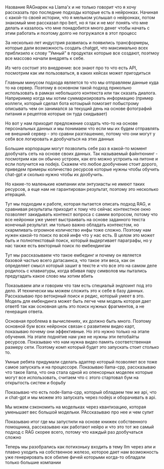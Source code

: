 Название RAGнарек на Llama'х и не только говорит что я хочу рассказать про последние подходы которые есть в нейронках. Начиная с какой-то своей истории, что я мельком услышал о нейронках, потом знакомый мне рассказал про bert, но я так и не мог понять что мне делать и казалось что мне понадобится много денег чтобы начать с этим работать и поэтому долго не погружался в этот процесс

За несколько лет индустрия развилась и появились трансформеры, которые дали возможность создать chatgpt, что максимально всех приблизило к слову "Умный" в продуктах которые все создают, поэтмоу все массово начали внедрять к себе. 

Из чего состоит это внедрение: все знают про то что есть API, посмотрим как им пользоваться, в каких кейсах может пригодиться

Главным минусом подхода является то что мы отправляем данные куда то на сервер. Поэтому в основном такой подход прикольно использовать в рамках небольшого контекста или так сказать диалога. Наприример когда мы хотим суммаризировать информацию (пример коллеги, который сделал бота котоырый помогает побыстрому описывать чем он занимался за текущий день на основе фотографий питания и рецептов которые он туда скидывает)

Но вот у нам приходит предложение создать что-то на основе персональных данных и мы понимаем что если мы их будем отправлять не внешний сервер - это сравни разглашению, потому что они могут у себя все логировать и дообучаться на этих данных

Большие корпорации могут позволить себе раз в какой-то момент дообучать сеть на основе своих данных. Так называемый файнтюнинг - посмотрим как он обычно устроен, как его можно устроить на питоне и если получится на nodejs. Скажем что любое дообучение стоит дорого, приведем примеры количество ресурсов которые нужны чтобы обучить chat-gpt и сколько нужно чтобы их дообучить.

Но какие-то маленькие компании или энтузиасты не имеют таких ресурсов, а еще нам не гарантирован результат, поэтому это несколько итераций.

Тут мы подходим к работе, которая пытается описать подход RAG, и сравнивая результаты приходит к тому что сейчас контекстное окно позволяет закидывать контекст вопроса с самим вопросом, потому что все нейронки уже умеет выстраивать на основе заданного текста конечный результат. им только важно обладать контекстом, но скармливать огромное количество инфы тоже сложно. Поэтому нам нужен какой-то поиск по всей инфе что у нас есть. В целом это может быть и полнотекстовый поиск, который выдергивает параграфы, но у нас также есть векторный поиск по ембендингам

Тут мы рассказываем что такое ембединг и почему он является базовой частью всего датасаинса, что такое эти веса, как он определяет смысл который зашит в тексте и что все это на самом деле родилось с клавиатуры, когда вбивая пару символов мы пытались предугадать какое слово мы хотим вбить

Показываем апи и говорим что там есть специальй эндпоинт под это дело. И технически мы можем сложить это к себе в базу данных. Рассказываю про ветокрный поиск и редис, который умеет в это. Модель для ембендинга может быть легче чем модель которая дает ответб так как основная цель это поиск нужных фрагментов, а не генерация ответа.

Основная проблема в вычислениях, их должно быть много. Поэтому основной бум всех нейронок связан с развитием видео карт, показываю почему они эффективные. Но это нужно только на этапе обучения. На этапе поднятие нам уже не нужны эти петобайты ресурсов. Показываю что нам нужна видео память соответственная размеру сети. Поэтому комп который будет это запускать стоит столько то.

Умные ребята придумали сделать адаптер который позволяет все тоже самое запускать и на процессоре. Показываю llama-cpp, рассказываю что такое llama, что она стала одной из опенсорных моделек которые могут все использовать, считаем что с этого стартовал бум на открытость систем и борьбу

Показываю что есть node-llama-cpp, который обладаем тем же api, что и chat-gpt и мы можем это запускать через nodejs и оборачивать в api.

Мы можем сэкономить на модельках через квантизацию, которая уменьшает вес большой модельки. РАссказываю про нее и чем сулит

Показываю итог где мы запустили на основе книжек собственного помощника, рассказываю как работают нейро и что это тот же самый подход с RAG скорее всего, потому что каждый раз дообучаться сложно

Теперь мы разобрались как потихоньку входить в тему llm через апи и плавно уходить на собственное железо, которое дает нам возможность уже генерировать все обилие фичей которыми когда-то обладали только большие компании